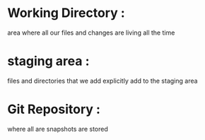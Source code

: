 # Working Directory :
 area where all our files and changes are living all the time

# staging area : 
files and directories that we add explicitly add to the staging area

# Git Repository :
 where all are snapshots are stored
